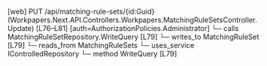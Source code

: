 [web] PUT /api/matching-rule-sets/{id:Guid}  (Workpapers.Next.API.Controllers.Workpapers.MatchingRuleSetsController.Update)  [L76–L81] [auth=AuthorizationPolicies.Administrator]
  └─ calls MatchingRuleSetRepository.WriteQuery [L79]
  └─ writes_to MatchingRuleSet [L79]
    └─ reads_from MatchingRuleSets
  └─ uses_service IControlledRepository<MatchingRuleSet>
    └─ method WriteQuery [L79]

